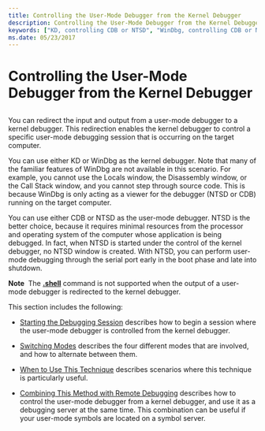 ```yaml
---
title: Controlling the User-Mode Debugger from the Kernel Debugger
description: Controlling the User-Mode Debugger from the Kernel Debugger
keywords: ["KD, controlling CDB or NTSD", "WinDbg, controlling CDB or NTSD", "CDB, redirecting control to the kernel debugger", "NTSD, redirecting control to the kernel debugger", "redirecting user-mode output to the kernel debugger", "controlling the user-mode debugger from the kernel debugger", "controlling the user-mode debugger from the kernel debugger, overview", "controlling the user-mode debugger from the kernel debugger, sleep mode", "sleep mode"]
ms.date: 05/23/2017
---
```


# Controlling the User-Mode Debugger from the Kernel Debugger


## <span id="ddk_controlling_the_user_mode_debugger_from_the_kernel_debugger_dbg"></span><span id="DDK_CONTROLLING_THE_USER_MODE_DEBUGGER_FROM_THE_KERNEL_DEBUGGER_DBG"></span>


You can redirect the input and output from a user-mode debugger to a kernel debugger. This redirection enables the kernel debugger to control a specific user-mode debugging session that is occurring on the target computer.

You can use either KD or WinDbg as the kernel debugger. Note that many of the familiar features of WinDbg are not available in this scenario. For example, you cannot use the Locals window, the Disassembly window, or the Call Stack window, and you cannot step through source code. This is because WinDbg is only acting as a viewer for the debugger (NTSD or CDB) running on the target computer.

You can use either CDB or NTSD as the user-mode debugger. NTSD is the better choice, because it requires minimal resources from the processor and operating system of the computer whose application is being debugged. In fact, when NTSD is started under the control of the kernel debugger, no NTSD window is created. With NTSD, you can perform user-mode debugging through the serial port early in the boot phase and late into shutdown.

**Note**  The [**.shell**](../debuggercmds/-shell--command-shell-.md) command is not supported when the output of a user-mode debugger is redirected to the kernel debugger.

 

This section includes the following:

-   [Starting the Debugging Session](starting-the-debugging-session.md) describes how to begin a session where the user-mode debugger is controlled from the kernel debugger.

-   [Switching Modes](switching-modes.md) describes the four different modes that are involved, and how to alternate between them.

-   [When to Use This Technique](when-to-use-this-technique.md) describes scenarios where this technique is particularly useful.

-   [Combining This Method with Remote Debugging](combining-this-method-with-remote-debugging.md) describes how to control the user-mode debugger from a kernel debugger, and use it as a debugging server at the same time. This combination can be useful if your user-mode symbols are located on a symbol server.

 

 